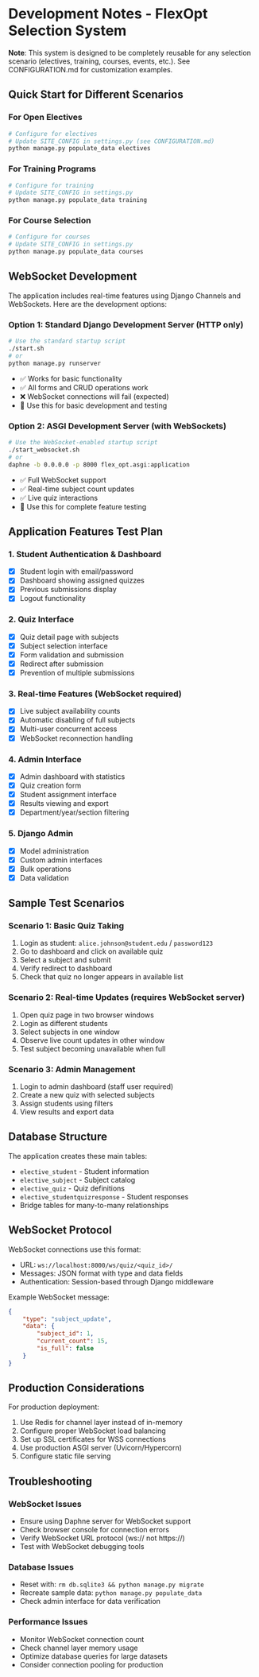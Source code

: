 # Development Notes - FlexOpt Selection System

**Note**: This system is designed to be completely reusable for any selection scenario (electives, training, courses, events, etc.). See CONFIGURATION.md for customization examples.

## Quick Start for Different Scenarios

### For Open Electives

```bash
# Configure for electives
# Update SITE_CONFIG in settings.py (see CONFIGURATION.md)
python manage.py populate_data electives
```

### For Training Programs

```bash
# Configure for training
# Update SITE_CONFIG in settings.py
python manage.py populate_data training
```

### For Course Selection

```bash
# Configure for courses
# Update SITE_CONFIG in settings.py
python manage.py populate_data courses
```

## WebSocket Development

The application includes real-time features using Django Channels and WebSockets. Here are the development options:

### Option 1: Standard Django Development Server (HTTP only)

```bash
# Use the standard startup script
./start.sh
# or
python manage.py runserver
```

-   ✅ Works for basic functionality
-   ✅ All forms and CRUD operations work
-   ❌ WebSocket connections will fail (expected)
-   📝 Use this for basic development and testing

### Option 2: ASGI Development Server (with WebSockets)

```bash
# Use the WebSocket-enabled startup script
./start_websocket.sh
# or
daphne -b 0.0.0.0 -p 8000 flex_opt.asgi:application
```

-   ✅ Full WebSocket support
-   ✅ Real-time subject count updates
-   ✅ Live quiz interactions
-   📝 Use this for complete feature testing

## Application Features Test Plan

### 1. Student Authentication & Dashboard

-   [x] Student login with email/password
-   [x] Dashboard showing assigned quizzes
-   [x] Previous submissions display
-   [x] Logout functionality

### 2. Quiz Interface

-   [x] Quiz detail page with subjects
-   [x] Subject selection interface
-   [x] Form validation and submission
-   [x] Redirect after submission
-   [x] Prevention of multiple submissions

### 3. Real-time Features (WebSocket required)

-   [x] Live subject availability counts
-   [x] Automatic disabling of full subjects
-   [x] Multi-user concurrent access
-   [x] WebSocket reconnection handling

### 4. Admin Interface

-   [x] Admin dashboard with statistics
-   [x] Quiz creation form
-   [x] Student assignment interface
-   [x] Results viewing and export
-   [x] Department/year/section filtering

### 5. Django Admin

-   [x] Model administration
-   [x] Custom admin interfaces
-   [x] Bulk operations
-   [x] Data validation

## Sample Test Scenarios

### Scenario 1: Basic Quiz Taking

1. Login as student: `alice.johnson@student.edu` / `password123`
2. Go to dashboard and click on available quiz
3. Select a subject and submit
4. Verify redirect to dashboard
5. Check that quiz no longer appears in available list

### Scenario 2: Real-time Updates (requires WebSocket server)

1. Open quiz page in two browser windows
2. Login as different students
3. Select subjects in one window
4. Observe live count updates in other window
5. Test subject becoming unavailable when full

### Scenario 3: Admin Management

1. Login to admin dashboard (staff user required)
2. Create a new quiz with selected subjects
3. Assign students using filters
4. View results and export data

## Database Structure

The application creates these main tables:

-   `elective_student` - Student information
-   `elective_subject` - Subject catalog
-   `elective_quiz` - Quiz definitions
-   `elective_studentquizresponse` - Student responses
-   Bridge tables for many-to-many relationships

## WebSocket Protocol

WebSocket connections use this format:

-   URL: `ws://localhost:8000/ws/quiz/<quiz_id>/`
-   Messages: JSON format with type and data fields
-   Authentication: Session-based through Django middleware

Example WebSocket message:

```json
{
	"type": "subject_update",
	"data": {
		"subject_id": 1,
		"current_count": 15,
		"is_full": false
	}
}
```

## Production Considerations

For production deployment:

1. Use Redis for channel layer instead of in-memory
2. Configure proper WebSocket load balancing
3. Set up SSL certificates for WSS connections
4. Use production ASGI server (Uvicorn/Hypercorn)
5. Configure static file serving

## Troubleshooting

### WebSocket Issues

-   Ensure using Daphne server for WebSocket support
-   Check browser console for connection errors
-   Verify WebSocket URL protocol (ws:// not https://)
-   Test with WebSocket debugging tools

### Database Issues

-   Reset with: `rm db.sqlite3 && python manage.py migrate`
-   Recreate sample data: `python manage.py populate_data`
-   Check admin interface for data verification

### Performance Issues

-   Monitor WebSocket connection count
-   Check channel layer memory usage
-   Optimize database queries for large datasets
-   Consider connection pooling for production
